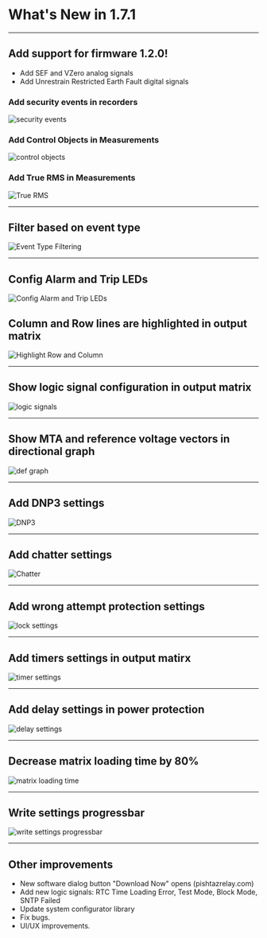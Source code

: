 # What's New in 1.7.1

---

## Add support for firmware 1.2.0!

- Add SEF and VZero analog signals
- Add Unrestrain Restricted Earth Fault digital signals

### Add security events in recorders
![security events](../../images/release-notes/v1.7.1/security-events.jpg)

### Add Control Objects in Measurements
![control objects](../../images/release-notes/v1.7.1/control-objects.jpg)

### Add True RMS in Measurements
![True RMS](../../images/release-notes/v1.7.1/true-rms.jpg)

---

## Filter based on event type 
![Event Type Filtering](../../images/release-notes/v1.7.1/event-type-filter.png)

---

## Config Alarm and Trip LEDs 
![Config Alarm and Trip LEDs](../../images/release-notes/v1.7.1/alarm-tirp-leds.png)

## Column and Row lines are highlighted in output matrix 
![Highlight Row and Column](../../images/release-notes/v1.7.1/highlight-row-column.png)

---

## Show logic signal configuration in output matrix 
![logic signals](../../images/release-notes/v1.7.1/logic-matrix.png)

---

## Show MTA and reference voltage vectors in directional graph
![def graph](../../images/release-notes/v1.7.1/def-graph.png)

---

## Add DNP3 settings
![DNP3](../../images/release-notes/v1.7.1/dnp3.png)

---

## Add chatter settings
![Chatter](../../images/release-notes/v1.7.1/chatter.png)

---

## Add wrong attempt protection settings 
![lock settings](../../images/release-notes/v1.7.1/password-settings.png)

---

## Add timers settings in output matirx 
![timer settings](../../images/release-notes/v1.7.1/timer-settings.png)

---

## Add delay settings in power protection  
![delay settings](../../images/release-notes/v1.7.1/delay-settings.png)

---

## Decrease matrix loading time by 80%  
![matrix loading time](../../images/release-notes/v1.7.1/matrix-loading-time.png)

---

## Write settings progressbar
![write settings progressbar](../../images/release-notes/v1.7.1/write-settings-progress.jpg)

---

## Other improvements
- New software dialog button "Download Now" opens (pishtazrelay.com)
- Add new logic signals: RTC Time Loading Error, Test Mode, Block Mode, SNTP Failed
- Update system configurator library
- Fix bugs.
- UI/UX improvements.